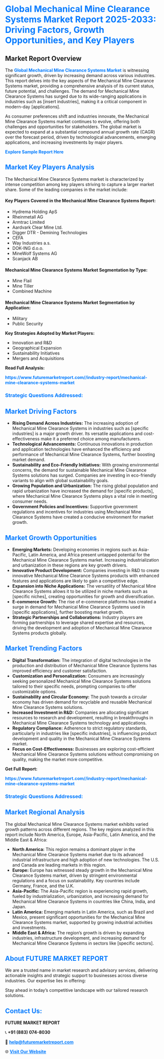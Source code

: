 <h1 style="color: #007BFF;">Global Mechanical Mine Clearance Systems Market Report 2025-2033: Driving Factors, Growth Opportunities, and Key Players</h1>

<section id="overview">
<h2>Market Report Overview</h2>
<p>The <a href="https://www.futuremarketreport.com//industry-report/mechanical-mine-clearance-systems-market" style="color: #007BFF; text-decoration: none;"><strong>Global Mechanical Mine Clearance Systems Market</strong></a> is witnessing significant growth, driven by increasing demand across various industries. This report delves into the key aspects of the Mechanical Mine Clearance Systems market, providing a comprehensive analysis of its current status, future potential, and challenges. The demand for Mechanical Mine Clearance Systems has surged due to its wide-ranging applications in industries such as [insert industries], making it a critical component in modern-day [applications].</p>
<p>As consumer preferences shift and industries innovate, the Mechanical Mine Clearance Systems market continues to evolve, offering both challenges and opportunities for stakeholders. The global market is expected to expand at a substantial compound annual growth rate (CAGR) over the forecast period, driven by technological advancements, emerging applications, and increasing investments by major players.</p>
</section>

<section id="overview">
<p><a href="https://www.futuremarketreport.com//request-sample/reportId=85991" style="color: #007BFF; text-decoration: none;"><strong>Explore Sample Report Here</strong></a></p>
</section>

<section id="key-players">
<h2 style="color: #007BFF;">Market Key Players Analysis</h2>
<p>The Mechanical Mine Clearance Systems market is characterized by intense competition among key players striving to capture a larger market share. Some of the leading companies in the market include:</p>
<h4>Key Players Covered in the Mechanical Mine Clearance Systems Report:</h4>
<ul><li>Hydrema Holding ApS</li><li>Rheinmetall AG</li><li>Armtrac Limited</li><li>Aardvark Clear Mine Ltd.</li><li>Digger DTR - Demining Technologies</li><li>CEFA</li><li>Way Industries a.s.</li><li>DOK-ING d.o.o.</li><li>MineWolf Systems AG</li><li>Scanjack AB</li></ul>
<h4>Mechanical Mine Clearance Systems Market Segmentation by Type:</h4>
<ul><li>Mine Flail</li><li>Mine Tiller</li><li>Combined Machine</li></ul>

<h4>Mechanical Mine Clearance Systems Market Segmentation by Application:</h4>
<ul><li>Military</li><li>Public Security</li></ul>
<p><strong>Key Strategies Adopted by Market Players:</strong></p>
<ul>
<li>Innovation and R&D</li>
<li>Geographical Expansion</li>
<li>Sustainability Initiatives</li>
<li>Mergers and Acquisitions</li>
</ul>
</section>

<section>
<p><strong>Read Full Analysis: </strong></p><a href="https://www.futuremarketreport.com//industry-report/mechanical-mine-clearance-systems-market" style="color: #007BFF; text-decoration: none;"><strong>https://www.futuremarketreport.com//industry-report/mechanical-mine-clearance-systems-market</strong></a>
<h3 style="color: #007BFF;">Strategic Questions Addressed:</h3>
</section>

<section id="driving-factors">
<h2 style="color: #007BFF;">Market Driving Factors</h2>
<ul>
<li><strong>Rising Demand Across Industries:</strong> The increasing adoption of Mechanical Mine Clearance Systems in industries such as [specific industries] is a major growth driver. Its versatile applications and cost-effectiveness make it a preferred choice among manufacturers.</li>
<li><strong>Technological Advancements:</strong> Continuous innovations in production and application technologies have enhanced the efficiency and performance of Mechanical Mine Clearance Systems, further boosting market demand.</li>
<li><strong>Sustainability and Eco-Friendly Initiatives:</strong> With growing environmental concerns, the demand for sustainable Mechanical Mine Clearance Systems solutions has surged. Companies are investing in eco-friendly variants to align with global sustainability goals.</li>
<li><strong>Growing Population and Urbanization:</strong> The rising global population and rapid urbanization have increased the demand for [specific products], where Mechanical Mine Clearance Systems plays a vital role in meeting consumer needs.</li>
<li><strong>Government Policies and Incentives:</strong> Supportive government regulations and incentives for industries using Mechanical Mine Clearance Systems have created a conducive environment for market growth.</li>
</ul>
</section>

<section id="growth-opportunities">
<h2 style="color: #007BFF;">Market Growth Opportunities</h2>
<ul>
<li><strong>Emerging Markets:</strong> Developing economies in regions such as Asia-Pacific, Latin America, and Africa present untapped potential for the Mechanical Mine Clearance Systems market. Increasing industrialization and urbanization in these regions are key growth drivers.</li>
<li><strong>Innovative Product Development:</strong> Companies investing in R&D to create innovative Mechanical Mine Clearance Systems products with enhanced features and applications are likely to gain a competitive edge.</li>
<li><strong>Expansion into Niche Applications:</strong> The versatility of Mechanical Mine Clearance Systems allows it to be utilized in niche markets such as [specific niches], creating opportunities for growth and diversification.</li>
<li><strong>E-commerce Growth:</strong> The rise of e-commerce platforms has created a surge in demand for Mechanical Mine Clearance Systems used in [specific applications], further boosting market growth.</li>
<li><strong>Strategic Partnerships and Collaborations:</strong> Industry players are forming partnerships to leverage shared expertise and resources, driving the development and adoption of Mechanical Mine Clearance Systems products globally.</li>
</ul>
</section>

<section id="trending-factors">
<h2 style="color: #007BFF;">Market Trending Factors</h2>
<ul>
<li><strong>Digital Transformation:</strong> The integration of digital technologies in the production and distribution of Mechanical Mine Clearance Systems has improved efficiency and customer satisfaction.</li>
<li><strong>Customization and Personalization:</strong> Consumers are increasingly seeking personalized Mechanical Mine Clearance Systems solutions tailored to their specific needs, prompting companies to offer customizable options.</li>
<li><strong>Sustainability and Circular Economy:</strong> The push towards a circular economy has driven demand for recyclable and reusable Mechanical Mine Clearance Systems solutions.</li>
<li><strong>Increased Investment in R&D:</strong> Companies are allocating significant resources to research and development, resulting in breakthroughs in Mechanical Mine Clearance Systems technology and applications.</li>
<li><strong>Regulatory Compliance:</strong> Adherence to strict regulatory standards, particularly in industries like [specific industries], is influencing product development and quality in the Mechanical Mine Clearance Systems market.</li>
<li><strong>Focus on Cost-Effectiveness:</strong> Businesses are exploring cost-efficient Mechanical Mine Clearance Systems solutions without compromising on quality, making the market more competitive.</li>
</ul>
</section>

<section>
<p><strong>Get Full Report: </strong></p><a href="https://www.futuremarketreport.com//industry-report/mechanical-mine-clearance-systems-market" style="color: #007BFF; text-decoration: none;"><strong>https://www.futuremarketreport.com//industry-report/mechanical-mine-clearance-systems-market</strong></a>
<h3 style="color: #007BFF;">Strategic Questions Addressed:</h3>
</section>


<section id="regional-analysis">
<h2 style="color: #007BFF;">Market Regional Analysis</h2>
<p>The global Mechanical Mine Clearance Systems market exhibits varied growth patterns across different regions. The key regions analyzed in this report include North America, Europe, Asia-Pacific, Latin America, and the Middle East & Africa:</p>
<ul>
<li><strong>North America:</strong> This region remains a dominant player in the Mechanical Mine Clearance Systems market due to its advanced industrial infrastructure and high adoption of new technologies. The U.S. and Canada are leading markets in this region.</li>
<li><strong>Europe:</strong> Europe has witnessed steady growth in the Mechanical Mine Clearance Systems market, driven by stringent environmental regulations and a focus on sustainability. Key countries include Germany, France, and the U.K.</li>
<li><strong>Asia-Pacific:</strong> The Asia-Pacific region is experiencing rapid growth, fueled by industrialization, urbanization, and increasing demand for Mechanical Mine Clearance Systems in countries like China, India, and Japan.</li>
<li><strong>Latin America:</strong> Emerging markets in Latin America, such as Brazil and Mexico, present significant opportunities for the Mechanical Mine Clearance Systems market, supported by growing industrial activities and investments.</li>
<li><strong>Middle East & Africa:</strong> The region’s growth is driven by expanding industries, infrastructure development, and increasing demand for Mechanical Mine Clearance Systems in sectors like [specific sectors].</li>
</ul>
</section>

<footer>
<h2 style="color: #007BFF;">About FUTURE MARKET REPORT</h2>
<p>We are a trusted name in market research and advisory services, delivering actionable insights and strategic support to businesses across diverse industries. Our expertise lies in offering:</p>

<p>Stay ahead in today’s competitive landscape with our tailored research solutions.</p>

<h2 style="color: #007BFF;">Contact Us:</h2>
<p><strong>FUTURE MARKET REPORT</strong></p>
<p>📞 <strong>+91 (883) 074-8030</strong></p>
<p>📧 <strong><a href="mailto:help@futuremarketreport.com" style="color: #007BFF;">help@futuremarketreport.com</a></strong></p>
<p>🌐 <strong><a href="https://www.futuremarketreport.com/" style="color: #007BFF;">Visit Our Website</a></strong></p>
</footer>